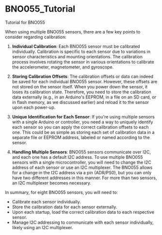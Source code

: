 # BNO055_Tutorial
Tutorial for BNO055

When using multiple BNO055 sensors, there are a few key points to consider regarding calibration:

1. **Individual Calibration**: Each BNO055 sensor must be calibrated individually. Calibration is specific to each sensor due to variations in sensor characteristics and mounting orientations. The calibration process involves rotating the sensor in various orientations to calibrate the accelerometer, magnetometer, and gyroscope.

2. **Storing Calibration Offsets**: The calibration offsets or data can indeed be saved for each individual BNO055 sensor. However, these offsets are not stored on the sensor itself. When you power down the sensor, it loses its calibration state. Therefore, you need to store the calibration data externally (e.g., in an Arduino's EEPROM, in a file on an SD card, or in flash memory, as we discussed earlier) and reload it to the sensor upon each power-up.

3. **Unique Identification for Each Sensor**: If you're using multiple sensors with a single Arduino or controller, you need a way to uniquely identify each sensor so you can apply the correct calibration offsets to each one. This could be as simple as storing each set of calibration data in a separate file or EEPROM address, labeled or named according to the sensor.

4. **Handling Multiple Sensors**: BNO055 sensors communicate over I2C, and each one has a default I2C address. To use multiple BNO055 sensors with a single microcontroller, you will need to change the I2C address of each sensor or use an I2C multiplexer. The BNO055 allows for a change in the I2C address via a pin (ADR/PS0), but you can only have two different addresses in this manner. For more than two sensors, an I2C multiplexer becomes necessary.

In summary, for eight BNO055 sensors, you will need to:

- Calibrate each sensor individually.
- Store the calibration data for each sensor externally.
- Upon each startup, load the correct calibration data to each respective sensor.
- Manage I2C addressing to communicate with each sensor individually, likely using an I2C multiplexer.
